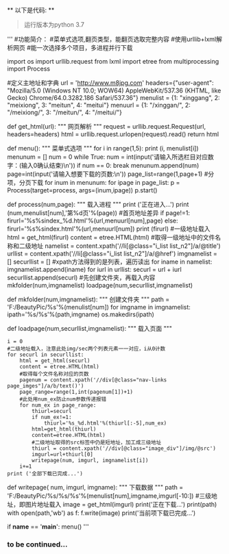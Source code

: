 ** 以下是代码: **
> 运行版本为python 3.7

'''
#功能简介：
#菜单式选项,翻页类型，能翻页选取完整内容
#使用urllib+lxml解析网页
#能一次选择多个项目，多进程并行下载


import os
import urllib.request
from lxml import etree
from multiprocessing import Process


#定义主地址和字典
url = 'http://www.m8jpg.com'
headers={"user-agent": "Mozilla/5.0 (Windows NT 10.0; WOW64) AppleWebKit/537.36 (KHTML, like Gecko) Chrome/64.0.3282.186 Safari/537.36"}
menulist = {1: "xinggang", 2: "meixiong", 3: "meitun", 4: "meitui"}
menuurl = {1: "/xinggan/", 2: "/meixiong/", 3: "/meitun/", 4: "/meitui/"}


def get_html(url):
    """
    网页解析
    """
    request = urllib.request.Request(url, headers=headers)
    html = urllib.request.urlopen(request).read()
    return html


def menu():
    """
    菜单式选项
    """
    for i in range(1,5):
        print (i, menulist[i])
    menunum = []
    num = 0
    while True:
        num = int(input('请输入所选栏目对应数字：(输入0确认结束)\n'))
        if num == 0:
            break
        menunum.append(num)
    page=int(input('请输入想要下载的页数:\n'))
    page_list=range(1,page+1)
    #分项，分页下载
    for inum in menunum:
        for ipage in page_list:
            p = Process(target=process, args=(inum,ipage))
            p.start()


def process(num,page):
    """
    载入进程
    """
    print ('正在进入...')
    print (num,menulist[num],'第%d页'%(page))
    #首页地址差异
    if page!=1:
        firurl='%s%sindex_%d.html'%(url,menuurl[num],page)
    else:
        firurl='%s%sindex.html'%(url,menuurl[num])
    print (firurl)
    #一级地址载入
    html = get_html(firurl)
    content = etree.HTML(html)
    #取得一级地址中的文件名称和二级地址
    namelist = content.xpath('//li[@class="i_list list_n2"]/a/@title')
    urllist = content.xpath('//li[@class="i_list list_n2"]/a/@href')
    imgnamelist = []
    securllist = []
    #xpath方法得到的是列表，遍历读出
    for iname in namelist:
        imgnamelist.append(iname)
    for iurl in urllist:
        securl = url + iurl
        securllist.append(securl)
    #先创建文件夹，再载入内容
    mkfolder(num,imgnamelist)
    loadpage(num,securllist,imgnamelist)


def mkfolder(num,imgnamelist):
    """
    创建文件夹
    """
    path = 'F:/BeautyPic/%s'%(menulist[num])
    for imgname in imgnamelist:
        ipath='%s/%s'%(path,imgname)
        os.makedirs(ipath)
        
        
def loadpage(num,securllist,imgnamelist):
    """
    载入页面
    """
    
    i = 0
    #二级地址载入，注意此处img/sec两个列表元素一一对应，i从0计数
    for securl in securllist:
        html = get_html(securl)
        content = etree.HTML(html)
        #取得每个文件名称对应的页数
        pagenum = content.xpath('//div[@class="nav-links page_imges"]/a/b/text()')
        page_range=range(1,int(pagenum[1])+1)
        #此处用num_ex防止num参数传递报错
        for num_ex in page_range:
            thiurl=securl
            if num_ex!=1:
                thiurl='%s_%d.html'%(thiurl[:-5],num_ex)
            html=get_html(thiurl)
            content=etree.HTML(html)
            #二级地址取得的src标签中仍是短地址，加工成三级地址
            thiurl = content.xpath('//div[@class="image_div"]/img/@src')
            imgurl=url+thiurl[0]        
            writepage(num, imgurl, imgnamelist[i])
        i+=1
    print ('全部下载已完成...')


def writepage( num, imgurl, imgname):
    """
    下载数据
    """
    path = 'F:/BeautyPic/%s/%s/%s'%(menulist[num],imgname,imgurl[-10:])
    #三级地址，即图片地址载入
    image = get_html(imgurl)
    print('正在下载...')
    print(path)
    with open(path,'wb') as f: 
        f.write(image)
    print('当前项下载已完成...')
        
        
if __name__ == '__main__':
    menu()
'''


### to be continued...

